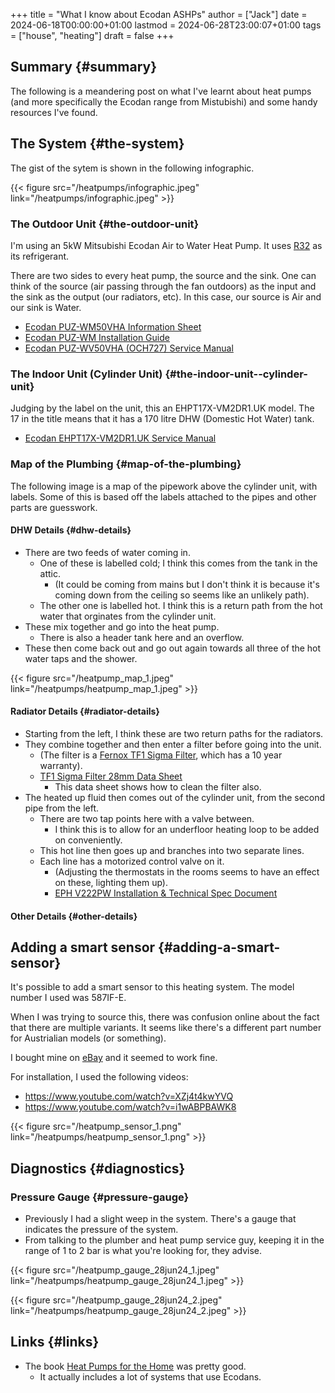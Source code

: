 +++
title = "What I know about Ecodan ASHPs"
author = ["Jack"]
date = 2024-06-18T00:00:00+01:00
lastmod = 2024-06-28T23:00:07+01:00
tags = ["house", "heating"]
draft = false
+++

## Summary {#summary}

The following is a meandering post on what I've learnt about heat pumps (and more specifically the Ecodan range from Mistubishi) and some handy resources I've found.


## The System {#the-system}

The gist of the sytem is shown in the following infographic.

{{< figure src="/heatpumps/infographic.jpeg" link="/heatpumps/infographic.jpeg" >}}


### The Outdoor Unit {#the-outdoor-unit}

I'm using an 5kW Mitsubishi Ecodan Air to Water Heat Pump. It uses [R32](https://en.wikipedia.org/wiki/Difluoromethane) as its refrigerant.

There are two sides to every heat pump, the source and the sink. One can think of the source (air passing through the fan outdoors) as the input and the sink as the output (our radiators, etc).
In this case, our source is Air and our sink is Water.

-   [Ecodan PUZ-WM50VHA Information Sheet](/heatpumps/Ecodan_PUZ-WM50VHA_Monobloc_Air_Source_Heat_Pump_Product_Information_Sheet.pdf)
-   [Ecodan PUZ-WM Installation Guide](/heatpumps/EcodanPUZ-WM_50-60-85-112_V_H-A_A_Installation_Manual__BH79D849H02UK_.pdf)
-   [Ecodan PUZ-WV50VHA (OCH727) Service Manual](/heatpumps/Ecodan_PUZ-WM_50-60-85-112_V_H-A_A_Service_Manual__OCH727A_.pdf)


### The Indoor Unit (Cylinder Unit) {#the-indoor-unit--cylinder-unit}

Judging by the label on the unit, this an EHPT17X-VM2DR1.UK model. The 17 in the title means that it has a 170 litre DHW (Domestic Hot Water) tank.

-   [Ecodan EHPT17X-VM2DR1.UK Service Manual](/heatpumps/Ecodan_EHPT20X-MHEDWR1_Service_Manual__OCH714E_.pdf)


### Map of the Plumbing {#map-of-the-plumbing}

The following image is a map of the pipework above the cylinder unit, with labels.
Some of this is based off the labels attached to the pipes and other parts are guesswork.


#### DHW Details {#dhw-details}

-   There are two feeds of water coming in.
    -   One of these is labelled cold; I think this comes from the tank in the attic.
        -   (It could be coming from mains but I don't think it is because it's coming down from the ceiling so seems like an unlikely path).
    -   The other one is labelled hot. I think this is a return path from the hot water that orginates from the cylinder unit.
-   These mix together and go into the heat pump.
    -   There is also a header tank here and an overflow.
-   These then come back out and go out again towards all three of the hot water taps and the shower.

{{< figure src="/heatpump_map_1.jpeg" link="/heatpumps/heatpump_map_1.jpeg" >}}


#### Radiator Details {#radiator-details}

-   Starting from the left, I think these are two return paths for the radiators.
-   They combine together and then enter a filter before going into the unit.
    -   (The filter is a [Fernox TF1 Sigma Filter](https://fernox.com/product/tf1-sigma-filter/), which has a 10 year warranty).
    -   [TF1 Sigma Filter 28mm Data Sheet](/heatpumps/62417-TF1-Sigma-Filter.pdf)
        -   This data sheet shows how to clean the filter also.
-   The heated up fluid then comes out of the cylinder unit, from the second pipe from the left.
    -   There are two tap points here with a valve between.
        -   I think this is to allow for an underfloor heating loop to be added on conveniently.
    -   This hot line then goes up and branches into two separate lines.
    -   Each line has a motorized control valve on it.
        -   (Adjusting the thermostats in the rooms seems to have an effect on these, lighting them up).
        -   [EPH V222PW Installation &amp; Technical Spec Document](/heatpumps/2023-04-27_V22_P-FP_DS_PK_Email.pdf)


#### Other Details {#other-details}


## Adding a smart sensor {#adding-a-smart-sensor}

It's possible to add a smart sensor to this heating system. The model number I used was 587IF-E.

When I was trying to source this, there was confusion online about the fact that there are multiple variants.
It seems like there's a different part number for Austrialian models (or something).

I bought mine on [eBay](https://www.ebay.ie/itm/284060037125) and it seemed to work fine.

For installation, I used the following videos:

-   <https://www.youtube.com/watch?v=XZj4t4kwYVQ>
-   <https://www.youtube.com/watch?v=i1wABPBAWK8>

{{< figure src="/heatpump_sensor_1.png" link="/heatpumps/heatpump_sensor_1.png" >}}


## Diagnostics {#diagnostics}


### Pressure Gauge {#pressure-gauge}

-   Previously I had a slight weep in the system. There's a gauge that indicates the pressure of the system.
-   From talking to the plumber and heat pump service guy, keeping it in the range of 1 to 2 bar is what you're looking for, they advise.

{{< figure src="/heatpump_gauge_28jun24_1.jpeg" link="/heatpumps/heatpump_gauge_28jun24_1.jpeg" >}}

{{< figure src="/heatpump_gauge_28jun24_2.jpeg" link="/heatpumps/heatpump_gauge_28jun24_2.jpeg" >}}


## Links {#links}

-   The book [Heat Pumps for the Home](https://www.amazon.co.uk/Heat-Pumps-Home-John-Cantor/dp/1785007793/ref=sr_1_3?crid=14CXTV81MAL5A&dib=eyJ2IjoiMSJ9.v79c5G2CcnKI1ma3zMB0zVfWk5pPPkDXTLfbsC-64gLOs0P7-k5QmsNHMl6MvnMme-zdApiBmqPOIBYYy1njTr-ooDyW2xDh2LObpWiuChLoh3gfUWpgvm9RRgTBqqgLw94QgnSSTsMZa9DYmIlriGowM4sAgE5DqFHesfkOyMCkcw0z1vzvn7H0Omk-lEDT7lJ9Zan8qhScqMGUCUnn3gLC_L5l8WvdtLHKgKVvkpA.BLOOjOyIAwjk3ynCdH0Zj3D8ZMmsLSbQhqrCL1Z7tYQ&dib_tag=se&keywords=heat+pumps+for+the+home&qid=1719574691&sprefix=heat+pumps+for+the+%2Caps%2C72&sr=8-3) was pretty good.
    -   It actually includes a lot of systems that use Ecodans.
